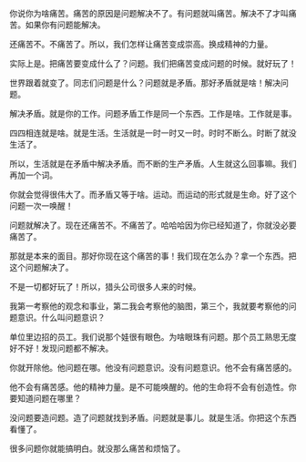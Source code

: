 你说你为啥痛苦。痛苦的原因是问题解决不了。有问题就叫痛苦。解决不了才叫痛苦。如果你有问题能解决。

还痛苦不。不痛苦了。所以，我们怎样让痛苦变成崇高。换成精神的力量。

实际上是。把痛苦要变成什么了？问题。我们把痛苦变成问题的时候。就好玩了！

世界跟着就变了。同志们问题是什么？问题就是矛盾。那好矛盾就是啥！解决问题。

解决矛盾。就是你的工作。问题矛盾工作是同一个东西。工作是啥。工作就是事。

四四相连就是啥。就是生活。生活就是一时一时又一时。时时不断么。时断了就没生活了。

所以，生活就是在矛盾中解决矛盾。而不断的生产矛盾。人生就这么回事嘛。我们再加一个词。

你就会觉得很伟大了。而矛盾又等于啥。运动。而运动的形式就是生命。好了这个问题一次一唤醒！

问题就解决了。现在还痛苦不。不痛苦了。哈哈哈因为你已经知道了，你就没必要痛苦了。

那就是本来的面目。那好你现在这个痛苦的事！我们现在怎么办？拿一个东西。把这个问题解决了。

不是一切都好玩了！所以，猎头公司很多人来的时候。

我第一考察他的观念和事业，第二我会考察他的脑图，第三个，我就要考察他的问题意识。什么叫问题意识？

单位里边招的员工。我们说那个娃很有眼色。为啥眼珠有问题。那个员工熟思无度好不好！发现问题都不解决。

你就开除他。他问题在哪。他没有问题意识。没有问题意识。他不会有痛苦感的。

他不会有痛苦感。他的精神力量。是不可能唤醒的。他的生命将不会有创造性。你要知道问题在哪里？

没问题要造问题。造了问题就找到矛盾。问题就是事儿。就是生活。你把这个东西看懂了。

很多问题你就能搞明白。就没那么痛苦和烦恼了。